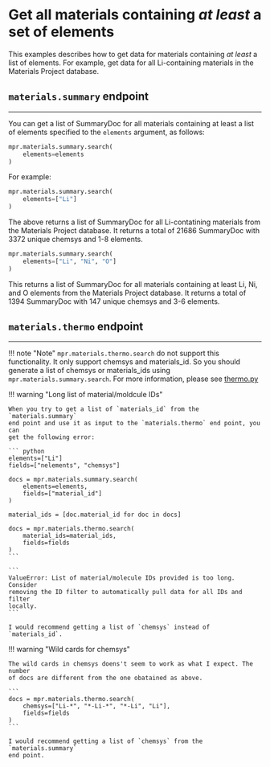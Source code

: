 # Get all materials containing *at least* a set of elements

This examples describes how to get data for materials containing _at least_ a
list of elements. For example, get data for all Li-containing materials in
the Materials Project database.


## `materials.summary` endpoint

---

You can get a list of SummaryDoc for all materials containing at least a list
of elements specified to the `elements` argument, as follows:

``` python
mpr.materials.summary.search(
    elements=elements
)
```

For example:

``` python
mpr.materials.summary.search(
    elements=["Li"]
)
```

The above returns a list of SummaryDoc for all Li-contatining materials from the
Materials Project database. It returns a total of 21686 SummaryDoc with 3372
unique chemsys and 1-8 elements.

``` python
mpr.materials.summary.search(
    elements=["Li", "Ni", "O"]
)
```

This returns a list of SummaryDoc for all materials containing at least Li, Ni,
and O elements from the Materials Project database. It returns a total of 1394
SummaryDoc with 147 unique chemsys and 3-6 elements.


## `materials.thermo` endpoint

---

!!! note "Note"
    `mpr.materials.thermo.search` do not support this functionality. It only
    support chemsys and materials_id. So you should generate a list of chemsys
    or materials_ids using `mpr.materials.summary.search`.
    For more information, please see [thermo.py](https://github.com/materialsproject/api/blob/main/mp_api/client/routes/materials/thermo.py)






!!! warning "Long list of material/moldcule IDs"

    When you try to get a list of `materials_id` from the `materials.summary`
    end point and use it as input to the `materials.thermo` end point, you can
    get the following error: 

    ``` python
    elements=["Li"]                                                                                                     
    fields=["nelements", "chemsys"]                                                                                     
                                                                                                                        
    docs = mpr.materials.summary.search(                                                                                
        elements=elements,                                                                                              
        fields=["material_id"]                                                                                          
    )                                                                                                                   
                                                                                                                        
    material_ids = [doc.material_id for doc in docs]                                                                    
                                                                                                                        
    docs = mpr.materials.thermo.search(                                                                                 
        material_ids=material_ids,                                                                                      
        fields=fields                                                                                                   
    )      
    ```

    ```
    ValueError: List of material/molecule IDs provided is too long. Consider
    removing the ID filter to automatically pull data for all IDs and filter
    locally.
    ```

    I would recommend getting a list of `chemsys` instead of `materials_id`.



!!! warning "Wild cards for chemsys"

    The wild cards in chemsys doens't seem to work as what I expect. The number
    of docs are different from the one obatained as above.

    ```
    docs = mpr.materials.thermo.search(                                                                                 
        chemsys=["Li-*", "*-Li-*", "*-Li", "Li"],                                                                       
        fields=fields                                                                                                   
    )
    ```

    I would recommend getting a list of `chemsys` from the `materials.summary`
    end point.
